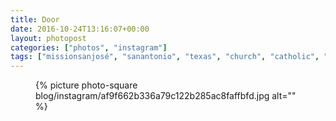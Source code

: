 ```yaml
---
title: Door
date: 2016-10-24T13:16:07+00:00
layout: photopost
categories: ["photos", "instagram"]
tags: ["missionsanjosé", "sanantonio", "texas", "church", "catholic", "mass", "architecture", "blackandwhite", "usa"]
---
```


<figure class="photo photo--square">
  {% picture photo-square blog/instagram/af9f662b336a79c122b285ac8faffbfd.jpg alt="" %}
</figure>


